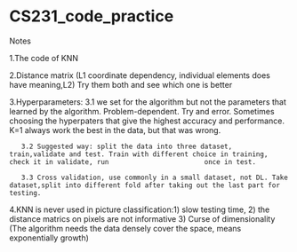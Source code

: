 # CS231_code_practice
Notes
  
1.The code of KNN

2.Distance matrix (L1 coordinate dependency, individual elements does have meaning,L2) Try them both and see which one is better

3.Hyperparameters: 
       3.1 we set for the algorithm but not the parameters that learned by the algorithm. Problem-dependent. Try and error. Sometimes choosing the        					hyperpaters that give the highest accuracy and performance. K=1 always work the best in the data, but that was wrong.

       3.2 Suggested way: split the data into three dataset, train,validate and test. Train with different choice in training, check it in validate, run 						once in test.

       3.3 Cross validation, use commonly in a small dataset, not DL. Take dataset,split into different fold after taking out the last part for testing.

4.KNN is never used in picture classification:1) slow testing time, 2) the distance matrics on pixels are not informative 3) Curse of dimensionality (The algorithm needs the data densely cover the space, means exponentially growth)
